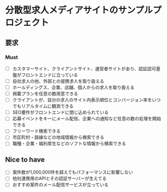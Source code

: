# 分散型求人メディアサイトのサンプルプロジェクト
## 要求
### Must
- [ ] カスタマーサイト、クライアントサイト、運営者サイトがあり、認証認可基盤がフロントエンドに立っている
- [ ] 自社求人の他、外部との提携求人を取り扱える
- [ ] ホールディングス、企業、店舗、個人からの求人を取り扱える
- [ ] 掲載プランを任意の数用意できる
- [ ] クライアントが、自分の求人のサイト内表示順位とコンバージョン率をいつでもリアルタイムに観測できる
- [ ] SEO要件がフロントエンドに閉じ込められている
- [ ] 応募イベントをキーにメール配信、企業への通知など任意の数の処理を開始できる
- [ ] フリーワード検索できる
- [ ] 市区町村・路線などの地域情報から検索できる
- [ ] 職種・企業・福利厚生などのソフトな情報から検索できる

## Nice to have
- [ ] 案件数が1,000,000件を超えてもパフォーマンスに影響しない
- [ ] 他社連携用のAPIとその認証サーバーが生えてる
- [ ] おすすめ案件のメール配信サービスが立っている
